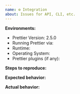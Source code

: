 ```yaml
---
name: ⚙ Integration
about: Issues for API, CLI, etc.
---
```


<!--

BEFORE SUBMITTING AN ISSUE:

1.  Search for your issue on GitHub: https://github.com/prettier/prettier/issues
    A large number of opened issues are duplicates of existing issues.
    If someone has already opened an issue for what you are experiencing,
    you do not need to open a new issue — please add a 👍 reaction to the
    existing issue instead.

2.  If your issue is with a Prettier editor extension or add-on, please open the
    issue in the repo for that extension or add-on, instead of this repo.

-->

**Environments:**

- Prettier Version: 2.5.0
- Running Prettier via: <!-- CLI, Node.js API, Browser API, etc. -->
- Runtime: <!-- Node.js v14, Chrome v83, etc. -->
- Operating System: <!-- Windows, Linux, macOS, etc. -->
- Prettier plugins (if any): <!-- e.g. @prettier/plugin-php -->

**Steps to reproduce:**

<!-- shell script, js code, or a link to the minimal reproducible repository -->

**Expected behavior:**

**Actual behavior:**
